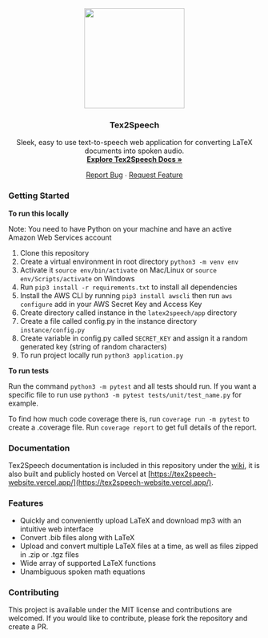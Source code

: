 <div align = "center">
    <a href = "https://tex2speech-website.vercel.app/">
    <img src="/app/static/img/Tex2SpeechLogo.png" width="200" height="200" />
    </a>
    <h3><b>Tex2Speech</b></h3>
    <p>Sleek, easy to use text-to-speech web application for converting LaTeX documents into spoken audio.<br><a href = "https://tex2speech-website.vercel.app/docs.html"><b>Explore Tex2Speech Docs »</b></a></p>
    <a href = "https://github.com/hutchresearch/latex2speech/issues/new?template=bug_report.md">Report Bug</a> ∙ <a href = "https://github.com/hutchresearch/latex2speech/issues/new?template=feature_request.md">Request Feature</a>
</div>

### Getting Started

**To run this locally**

Note: You need to have Python on your machine and have an active Amazon Web Services account

1. Clone this repository
2. Create a virtual environment in root directory `python3 -m venv env` 
3. Activate it `source env/bin/activate` on Mac/Linux or `source env/Scripts/activate` on Windows
4. Run `pip3 install -r requirements.txt` to install all dependencies
5. Install the AWS CLI by running `pip3 install awscli` then run `aws configure` add in your AWS Secret Key and Access Key
6. Create directory called instance in the `latex2speech/app` directory
7. Create a file called config.py in the instance directory `instance/config.py`
8. Create variable in config.py called `SECRET_KEY` and assign it a random generated key (string of random characters)
9. To run project locally run `python3 application.py` 

**To run tests**

Run the command `python3 -m pytest` and all tests should run. If you want a specific file to run use `python3 -m pytest tests/unit/test_name.py` for example.

To find how much code coverage there is, run `coverage run -m pytest` to create a .coverage file. Run `coverage report` to get full details of the report.

### Documentation

Tex2Speech documentation is included in this repository under the [wiki](https://github.com/hutchresearch/latex2speech/wiki), it is also built and publicly hosted on Vercel at [https://tex2speech-website.vercel.app/](https://tex2speech-website.vercel.app/).


### Features
- Quickly and conveniently upload LaTeX and download mp3 with an intuitive web interface
- Convert .bib files along with LaTeX
- Upload and convert multiple LaTeX files at a time, as well as files zipped in .zip or .tgz files
- Wide array of supported LaTeX functions
- Unambiguous spoken math equations

### Contributing 

This project is available under the MIT license and contributions are welcomed. If you would like to contribute, please fork the repository and create a PR.
